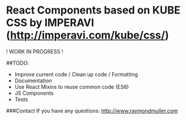 # React Components based on KUBE CSS by IMPERAVI (http://imperavi.com/kube/css/)

! WORK IN PROGRESS !

##TODO:
- Improve current code / Clean up code / Formatting
- Documentation
- Use React Mixins to reuse common code (ES6)
- JS Components
- Tests 


###Contact
If you have any questions: http://www.raymondmuller.com
